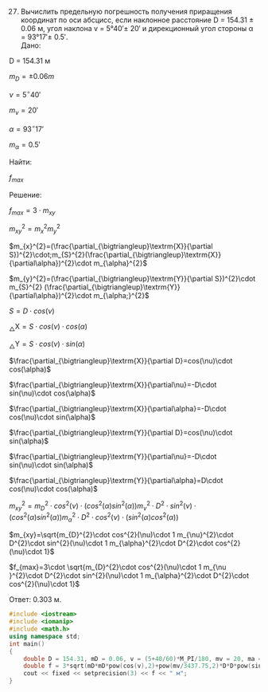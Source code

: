 27. Вычислить предельную погрешность получения приращения координат по оси абсцисс, если наклонное расстояние D = 154.31 ± 0.06 м, угол наклона v = 5°40′± 20′ и дирекционный угол стороны α = 93°17′± 0.5′.  
Дано:

D = 154.31 м

$m_{D}=\pm 0.06 m$

$\nu=5^{\circ}40'$

$m_{\nu}=20'$

$\alpha=93^{\circ}17'$

$m_{\alpha}=0.5'$

Найти: 

$f_{max}$  

Решение:

$f_{max}=3\cdot m_{xy}$

$m_{xy}^{2}=m_{x}^{2} m_{y}^{2}$

$m_{x}^{2}=(\frac{\partial_{\bigtriangleup}\textrm{X}}{\partial S})^{2}\cdot;m_{S}^{2}(\frac{\partial_{\bigtriangleup}\textrm{X}}{\partial\alpha})^{2}\cdot m_{\alpha}^{2}$

$m_{y}^{2}=(\frac{\partial_{\bigtriangleup}\textrm{Y}}{\partial S})^{2}\cdot m_{S}^{2} (\frac{\partial_{\bigtriangleup}\textrm{Y}}{\partial\alpha})^{2}\cdot m_{\alpha;}^{2}$

$S=D\cdot cos(\nu)$

$_{\bigtriangleup}\textrm{X}=S\cdot cos(\nu)\cdot cos(\alpha)$

$_{\bigtriangleup}\textrm{Y}=S\cdot cos(\nu)\cdot sin(\alpha)$

$\frac{\partial_{\bigtriangleup}\textrm{X}}{\partial D}=cos(\nu)\cdot cos(\alpha)$

$\frac{\partial_{\bigtriangleup}\textrm{X}}{\partial\nu}=-D\cdot sin(\nu)\cdot cos(\alpha)$

$\frac{\partial_{\bigtriangleup}\textrm{X}}{\partial\alpha}=-D\cdot cos(\nu)\cdot sin(\alpha)$

$\frac{\partial_{\bigtriangleup}\textrm{Y}}{\partial D}=cos(\nu)\cdot sin(\alpha)$

$\frac{\partial_{\bigtriangleup}\textrm{Y}}{\partial\nu}=-D\cdot sin(\nu)\cdot sin(\alpha)$ 

$\frac{\partial_{\bigtriangleup}\textrm{Y}}{\partial\alpha}=D\cdot cos(\nu)\cdot cos(\alpha)$

$m_{xy}^{2}=m_{D}^{2}\cdot cos^{2}(\nu)\cdot (cos^{2}(\alpha)sin^{2}(\alpha))m_{\nu}^{2}\cdot D^{2}\cdot sin^{2}(\nu)\cdot (cos^{2}(\alpha) sin^{2}(\alpha))m_{\alpha}^{2}\cdot D^{2}\cdot cos^{2}(\nu)\cdot(sin^{2}(\alpha) cos^{2}(\alpha))$

$m_{xy}=\sqrt{m_{D}^{2}\cdot cos^{2}(\nu)\cdot 1 m_{\nu}^{2}\cdot D^{2}\cdot sin^{2}(\nu)\cdot 1 m_{\alpha}^{2}\cdot D^{2}\cdot cos^{2}(\nu)\cdot 1}$

$f_{max}=3\cdot \sqrt{m_{D}^{2}\cdot cos^{2}(\nu)\cdot 1 m_{\nu }^{2}\cdot D^{2}\cdot sin^{2}(\nu)\cdot 1 m_{\alpha}^{2}\cdot D^{2}\cdot cos^{2}(\nu)\cdot 1}$

Ответ: 0.303 м.
```C++
#include <iostream>
#include <iomanip>
#include <math.h>
using namespace std;
int main()
{
    double D = 154.31, mD = 0.06, v = (5+40/60)*M_PI/180, mv = 20, ma = 0.5;
    double f = 3*sqrt(mD*mD*pow(cos(v),2)+pow(mv/3437.75,2)*D*D*pow(sin(v),2)+pow(ma/3437.75,2)*D*D*pow(cos(v),2));
    cout << fixed << setprecision(3) << f << " м";
}
```
